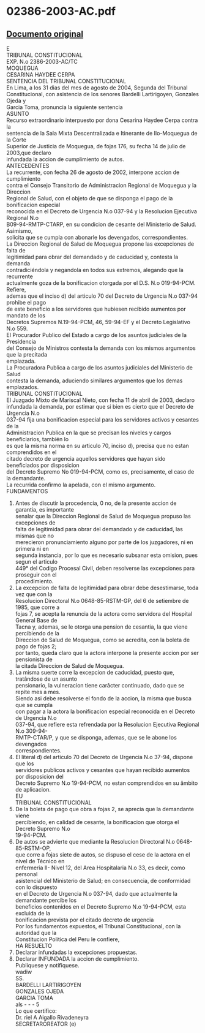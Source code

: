 
02386-2003-AC.pdf
=================
  
[Documento original](https://tc.gob.pe/jurisprudencia/2005/02386-2003-AC.pdf)  
---  
E  
TRIBUNAL CONSTITUCIONAL  
EXP. N.o 2386-2003-AC/TC  
MOQUEGUA  
CESARINA HAYDEE CERPA  
SENTENCIA DEL TRIBUNAL CONSTITUCIONAL  
En Lima, a los 31 dias del mes de agosto de 2004, Segunda del Tribunal  
Constitucional, con asistencia de los senores Bardelli Lartirigoyen, Gonzales Ojeda y  
Garcia Toma, pronuncia la siguiente sentencia  
ASUNTO  
Recurso extraordinario interpuesto por dona Cesarina Haydee Cerpa contra la  
sentencia de la Sala Mixta Descentralizada e Itinerante de Ilo-Moquegua de la Corte  
Superior de Justicia de Moquegua, de fojas 176, su fecha 14 de julio de 2003,que declaro  
infundada la accion de cumplimiento de autos.  
ANTECEDENTES  
La recurrente, con fecha 26 de agosto de 2002, interpone accion de cumplimiento  
contra el Consejo Transitorio de Administracion Regional de Moquegua y la Direccion  
Regional de Salud, con el objeto de que se disponga el pago de la bonificacion especial  
reconocida en el Decreto de Urgencia N.o 037-94 y la Resolucion Ejecutiva Regional N.o  
B09-94-RMTP-CTARP, en su condicion de cesante del Ministerio de Salud. Asimismo,  
solicita que se cumpla con abonarle los devengados, correspondientes.  
La Direccion Regional de Salud de Moquegua propone las excepciones de falta de  
legitimidad para obrar del demandado y de caducidad y, contesta la demanda  
contradiciéndola y negandola en todos sus extremos, alegando que la recurrente  
actualmente goza de la bonificacion otorgada por el D.S. N.o 019-94-PCM. Refiere,  
ademas que el inciso d) del articulo 70 del Decreto de Urgencia N.o 037-94 prohibe el pago  
de este beneficio a los servidores que hubiesen recibido aumentos por mandato de los  
Decretos Supremos N.19-94-PCM, 46, 59-94-EF y el Decreto Legislativo N.o 559.  
El Procurador Publico del Estado a cargo de los asuntos judiciales de la Presidencia  
del Consejo de Ministros contesta la demanda con los mismos argumentos que la precitada  
emplazada.  
La Procuradora Publica a cargo de los asuntos judiciales del Ministerio de Salud  
contesta la demanda, aduciendo similares argumentos que los demas emplazados.  
TRIBUNAL CONSTITUCIONAL  
El Juzgado Mixto de Mariscal Nieto, con fecha 11 de abril de 2003, declaro  
infundada la demanda, por estimar que si bien es cierto que el Decreto de Urgencia N.o  
037-94 fija una bonificacion especial para los servidores activos y cesantes de la  
Administracion Publica en la que se precisan los niveles y cargos beneficiarios, también lo  
es que la misma norma en su articulo 70, inciso d), precisa que no estan comprendidos en el  
citado decreto de urgencia aquellos servidores que hayan sido beneficiados por disposicion  
del Decreto Supremo No 019-94-PCM, como es, precisamente, el caso de la demandante.  
La recurrida confirmo la apelada, con el mismo argumento.  
FUNDAMENTOS  
1. Antes de discutir la procedencia, 0 no, de la presente accion de garantia, es importante  
senalar que la Direccion Regional de Salud de Moquegua propuso las excepciones de  
falta de legitimidad para obrar del demandado y de caducidad, las mismas que no  
merecieron pronunciamiento alguno por parte de los juzgadores, ni en primera ni en  
segunda instancia, por lo que es necesario subsanar esta omision, pues segun el articulo  
449° del Codigo Procesal Civil, deben resolverse las excepciones para proseguir con el  
procedimiento.  
2. La excepcion de falta de legitimidad para obrar debe desestimarse, toda vez que con la  
Resolucion Directoral N.o 0648-85-RSTM-GP, del 6 de setiembre de 1985, que corre a  
fojas 7, se acepta la renuncia de la actora como servidora del Hospital General Base de  
Tacna y, ademas, se le otorga una pension de cesantia, la que viene percibiendo de la  
Direccion de Salud de Moquegua, como se acredita, con la boleta de pago de fojas 2;  
por tanto, queda claro que la actora interpone la presente accion por ser pensionista de  
la citada Direccion de Salud de Moquegua.  
3. La misma suerte corre la excepcion de caducidad, puesto que, tratândose de un asunto  
pensionario, la vulneracion tiene carâcter continuado, dado que se repite mes a mes.  
Siendo asi debe resolverse el fondo de la accion, la misma que busca que se cumpla  
con pagar a la actora la bonificacion especial reconocida en el Decreto de Urgencia N.o  
037-94, que refiere esta refrendada por la Resolucion Ejecutiva Regional N.o 309-94-  
RMTP-CTAR/P, y que se disponga, ademas, que se le abone los devengados  
correspondientes.  
5. El literal d) del articulo 70 del Decreto de Urgencia N.o 37-94, dispone que los  
servidores publicos activos y cesantes que hayan recibido aumentos por disposicion del  
Decreto Supremo N.o 19-94-PCM, no estan comprendidos en su âmbito de aplicacion.  
EU  
TRIBUNAL CONSTITUCIONAL  
6. De la boleta de pago que obra a fojas 2, se aprecia que la demandante viene  
percibiendo, en calidad de cesante, la bonificacion que otorga el Decreto Supremo N.o  
19-94-PCM.  
7. De autos se advierte que mediante la Resolucion Directoral N.o 0648-85-RSTM-OP,  
que corre a fojas siete de autos, se dispuso el cese de la actora en el nivel de Técnico en  
enfermeria II- Nivel 12, del Area Hospitalaria N.o 33, es decir, como personal  
asistencial del Ministerio de Salud; en consecuencia, de conformidad con lo dispuesto  
en el Decreto de Urgencia N.o 037-94, dado que actualmente la demandante percibe los  
beneficios contenidos en el Decreto Supremo N.o 19-94-PCM, esta excluida de la  
bonificacion prevista por el citado decreto de urgencia  
Por los fundamentos expuestos, el Tribunal Constitucional, con la autoridad que la  
Constitucion Politica del Peru le confiere,  
HA RESUELTO  
1. Declarar infundadas la excepciones propuestas.  
2. Declarar INFUNDADA la accion de cumplimiento.  
Publiquese y notifiquese.  
wadiw  
SS.  
BARDELLI LARTIRIGOYEN  
GONZALES OJEDA  
GARCIA TOMA  
als - - - 5  
Lo que certifico:  
Dr. riel A Aigallo Rivadeneyra  
SECRETAROREATOR (e)